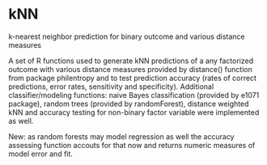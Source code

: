 # kNN
k-nearest neighbor prediction for binary outcome and various distance measures

A set of R functions used to generate kNN predictions of a any factorized outcome with various distance measures provided by distance() function from package philentropy and to test prediction accuracy (rates of correct predictions, error rates, sensitivity and specificity). Additional classifier/modeling functions: naive Bayes classification (provided by e1071 package), random trees (provided by randomForest), distance weighted kNN and accuracy testing for non-binary factor variable were implemented as well.

New: as random forests may model regression as well the accuracy assessing function accouts for that now and returns numeric measures of model error and fit.
